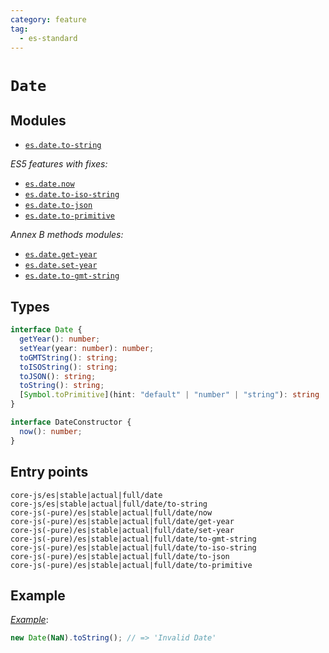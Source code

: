 ```yaml
---
category: feature
tag:
  - es-standard
---
```


# `Date`

## Modules

- [`es.date.to-string`](https://github.com/zloirock/core-js/blob/master/packages/core-js/modules/es.date.to-string.js)

_ES5 features with fixes:_

- [`es.date.now`](https://github.com/zloirock/core-js/blob/master/packages/core-js/modules/es.date.now.js)
- [`es.date.to-iso-string`](https://github.com/zloirock/core-js/blob/master/packages/core-js/modules/es.date.to-iso-string.js)
- [`es.date.to-json`](https://github.com/zloirock/core-js/blob/master/packages/core-js/modules/es.date.to-json.js)
- [`es.date.to-primitive`](https://github.com/zloirock/core-js/blob/master/packages/core-js/modules/es.date.to-primitive.js)

_Annex B methods modules:_

- [`es.date.get-year`](https://github.com/zloirock/core-js/blob/master/packages/core-js/modules/es.date.get-year.js)
- [`es.date.set-year`](https://github.com/zloirock/core-js/blob/master/packages/core-js/modules/es.date.set-year.js)
- [`es.date.to-gmt-string`](https://github.com/zloirock/core-js/blob/master/packages/core-js/modules/es.date.to-gmt-string.js)

## Types

```ts
interface Date {
  getYear(): number;
  setYear(year: number): number;
  toGMTString(): string;
  toISOString(): string;
  toJSON(): string;
  toString(): string;
  [Symbol.toPrimitive](hint: "default" | "number" | "string"): string | number;
}

interface DateConstructor {
  now(): number;
}
```

## Entry points

```
core-js/es|stable|actual|full/date
core-js/es|stable|actual|full/date/to-string
core-js(-pure)/es|stable|actual|full/date/now
core-js(-pure)/es|stable|actual|full/date/get-year
core-js(-pure)/es|stable|actual|full/date/set-year
core-js(-pure)/es|stable|actual|full/date/to-gmt-string
core-js(-pure)/es|stable|actual|full/date/to-iso-string
core-js(-pure)/es|stable|actual|full/date/to-json
core-js(-pure)/es|stable|actual|full/date/to-primitive
```

## Example

[_Example_](https://goo.gl/haeHLR):

```js
new Date(NaN).toString(); // => 'Invalid Date'
```
